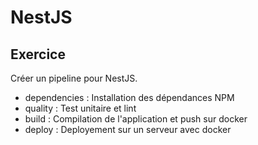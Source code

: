 # NestJS

## Exercice 

Créer un pipeline pour NestJS. 

* dependencies : Installation des dépendances NPM
* quality : Test unitaire et lint
* build : Compilation de l'application et push sur docker
* deploy : Deployement sur un serveur avec docker
